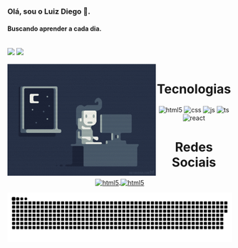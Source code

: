 ### Olá, sou o Luiz Diego 👋.

#### Buscando aprender a cada dia. 
<br>


<picture>
<source
  srcset="https://github-readme-stats.vercel.app/api?username=Luwix&show_icons=true&theme=dark"
  media="(prefers-color-scheme: dark)"/>
<source
  srcset="https://github-readme-stats.vercel.app/api?username=Luwix&show_icons=true"
  media="(prefers-color-scheme: light), (prefers-color-scheme: no-preference)"/>
<img src="https://github-readme-stats.vercel.app/api?username=Luwix&show_icons=true"/>
</picture>

<picture>
<source
  srcset="https://github-readme-stats.vercel.app/api/top-langs/?username=Luwix&layout=compact&theme=dark"
  media="(prefers-color-scheme: dark)"/>
<source
  srcset="https://github-readme-stats.vercel.app/api/top-langs/?username=Luwix&layout=compact&theme=dark"
  media="(prefers-color-scheme: dark), (prefers-color-scheme: no-preference)"/>
<img src="https://github-readme-stats.vercel.app/api/top-langs/?username=Luwix&layout=compact&theme=dark"/>
</picture>


<div  align="center"> 
  <div style="display: inline_block"><br>
    <img align="left"height="250" alt="coding-time" src="progamando.gif">
    <h1 align="center">Tecnologias </h1>
  <img align="center" alt="html5" src="https://img.shields.io/badge/HTML5-E34F26?style=for-the-badge&logo=html5&logoColor=white" />
  <img align="center" alt="css" src="https://img.shields.io/badge/CSS3-1572B6?style=for-the-badge&logo=css3&logoColor=white" />
  <img align="center" alt="js" src="https://img.shields.io/badge/Python-3776AB?style=for-the-badge&logo=python&logoColor=white" />
  <img align="center" alt="ts" src="https://img.shields.io/badge/Django-092E20?style=for-the-badge&logo=django&logoColor=white" />
  <img align="center" alt="react" src="https://img.shields.io/badge/Lua-2C2D72?style=for-the-badge&logo=lua&logoColor=white" />
   </div>


  <h1 align="center">Redes Sociais</h1>
  <a href = "mailto: luyz.contato@gmail.com">
    <img align="center" alt="html5" src="https://img.shields.io/badge/Gmail-D14836?style=for-the-badge&logo=gmail&logoColor=white">
  </a>
  <a href = "https://www.linkedin.com/in/luiz-diego-43793925a/">
    <img align="center" alt="html5" src="https://img.shields.io/badge/LinkedIn-0077B5?style=for-the-badge&logo=linkedin&logoColor=white">
  </a>
</div>


![Snake animation](snake.svg)

